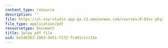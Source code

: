 ```yaml
---
content_type: resource
description: ''
file: https://ol-ocw-studio-app-qa.s3.amazonaws.com/courses/8-03sc-physics-iii-vibrations-and-waves-fall-2016/be5d636318633e517172fca01cccc31e_1JeBWHzrRD4.pdf
file_type: application/pdf
resourcetype: Document
title: 3play pdf file
uid: be5d6363-1863-3e51-7172-fca01cccc31e
---
```

